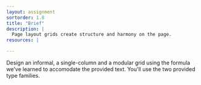 ```yaml
---
layout: assignment
sortorder: 1.8
title: "Brief"
description: |
  Page layout grids create structure and harmony on the page.
resources: |

---
```

Design an informal, a single-column and a modular grid using the formula we've learned to accomodate the provided text. You'll use the two provided type families.
